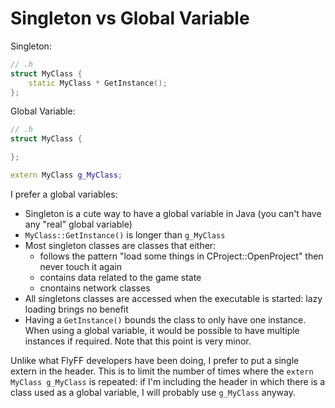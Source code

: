 # Singleton vs Global Variable


Singleton:

```cpp
// .h
struct MyClass {
    static MyClass * GetInstance();
};
```


Global Variable:

```cpp
// .h
struct MyClass {

};

extern MyClass g_MyClass;
```


I prefer a global variables:

- Singleton is a cute way to have a global variable in Java (you can't have any "real" global variable)
- `MyClass::GetInstance()` is longer than `g_MyClass`
- Most singleton classes are classes that either:
    - follows the pattern "load some things in CProject::OpenProject" then never touch it again
    - contains data related to the game state
    - cnontains network classes
- All singletons classes are accessed when the executable is started: lazy loading brings no benefit
- Having a `GetInstance()` bounds the class to only have one instance. When using a global variable, it would be
possible to have multiple instances if required. Note that this point is very minor.


Unlike what FlyFF developers have been doing, I prefer to put a single extern in the header. This is to limit the
number of times where the `extern MyClass g_MyClass` is repeated: if I'm including the header in which there is
a class used as a global variable, I will probably use `g_MyClass` anyway.

